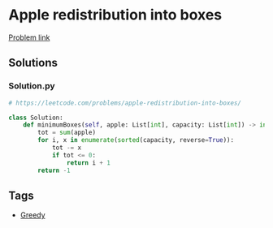 # Apple redistribution into boxes

[Problem link](https://leetcode.com/problems/apple-redistribution-into-boxes/)

## Solutions


### Solution.py
```py
# https://leetcode.com/problems/apple-redistribution-into-boxes/

class Solution:
    def minimumBoxes(self, apple: List[int], capacity: List[int]) -> int:
        tot = sum(apple)
        for i, x in enumerate(sorted(capacity, reverse=True)):
            tot -= x
            if tot <= 0:
                return i + 1
        return -1
```
## Tags

* [Greedy](/Collections/greedy.md#greedy)
